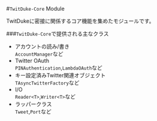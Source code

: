 #`TwitDuke-Core` Module

TwitDukeに密接に関係するコア機能を集めたモジュールです。


###`TwitDuke-Core`で提供される主なクラス
 * アカウントの読み/書き  
`AccountManager`など
 * Twitter OAuth  
`PINAuthentication`,`LambdaOAuth`など
 * キー設定済みTwitter関連オブジェクト  
 `TAsyncTwitterFactory`など
 * I/O  
 `Reader<T>`,`Writer<T>`など
 * ラッパークラス  
 `Tweet`,`Port`など
